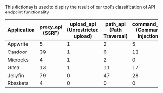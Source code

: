 This dictionay is used to display the result of our tool's classification of API endpoint functionality.


| Application | proxy_api (SSRF) | upload_api (Unrestricted upload) | path_api (Path Traversal) | command_api (Command Injection) | database_api (SQL) | display_api (XSS) | # Endpoint |
| ----------- | -------------------- | ------------------------------------ | ----------------------------- | ------------------------------------ | ---------------------- | --------------------- | ---------- |
| Appwrite    | 5                    | 1                                    | 2                             | 5                                    | 8                      | 17                    | 61         |
| Casdoor     | 39                   | 1                                    | 6                             | 12                                   | 47                     | 48                    | 121        |
| Microcks    | 4                    | 1                                    | 2                             | 0                                    | 3                      | 7                     | 44         |
| Gitea       | 13                   | 1                                    | 11                            | 17                                   | 7                      | 44                    | 325        |
| Jellyfin    | 79                   | 0                                    | 47                            | 28                                   | 82                     | 118                   | 405        |
| Rbaskets    | 4                    | 0                                    | 0                             | 0                                    | 0                      | 8                     | 22         |

